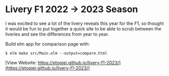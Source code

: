 # Livery F1 2022 -> 2023 Season

I was excited to see a lot of the livery reveals this year for the F1, so thought it would be fun to put together a quick site to be able to scrub between the liveries and see the differences from year to year.

Build elm app for comparison page with:

```
$ elm make src/Main.elm --output=compare.html
```

[View Website: https://etopiei.github.io/livery-f1-2023/](https://etopiei.github.io/livery-f1-2023/)

